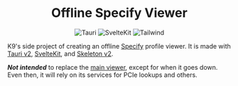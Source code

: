 <div align="center">
  <h1>Offline Specify Viewer</h1>
  <img alt="Tauri" src="https://img.shields.io/badge/tauri-%2324C8DB.svg?style=for-the-badge&logo=tauri&logoColor=%23FFFFFF" />
  <img alt="SvelteKit" src="https://img.shields.io/badge/svelte-%23f1413d.svg?style=for-the-badge&logo=svelte&logoColor=white" />
  <img alt="Tailwind" src="https://img.shields.io/badge/tailwindcss-%2338B2AC.svg?style=for-the-badge&logo=tailwind-css&logoColor=white" />
</div>

K9's side project of creating an offline [Specify](https://spec-ify.com/) profile viewer. It is made with [Tauri v2](https://v2.tauri.app/), [SvelteKit](https://svelte.dev/), and [Skeleton v2](https://www.skeleton.dev/).

***Not intended*** to replace the [main viewer](https://spec-ify.com/), except for when it goes down. Even then, it will rely on its services for PCIe lookups and others.